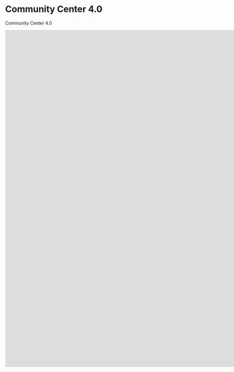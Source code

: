 # Community Center 4.0
Community Center 4.0 




<iframe width="1920" height="1080" src="https://miro.com/app/live-embed/o9J_l5LeDK0=/?moveToViewport=-768,-375,1536,749&embedAutoplay=true" frameBorder="0" scrolling="no" allowFullScreen></iframe>
